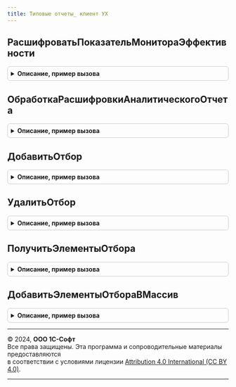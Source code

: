 ```yaml
---
title: Типовые отчеты_ клиент УХ
---
```



## РасшифроватьПоказательМонитораЭффективности
<details style="margin: 1em 0; padding: 0.5em; border: 1px solid #ccc; border-radius: 6px;">

<summary style="font-weight: bold; cursor: pointer;">Описание, пример вызова</summary>

```bsl
// ОБРАБОТКА РАСШИФРОВКИ ЭКЗЕМПЛЯРОВ ОТЧЕТОВ.
//

Функция РасшифроватьПоказательМонитораЭффективности(Знач Объект, Знач ВнешнийКонтекст, ДанныеРасшифровки = Неопределено) Экспорт
```

Пример вызова
```bsl
Результат = ТиповыеОтчеты_КлиентУХ.РасшифроватьПоказательМонитораЭффективности(Объект, ВнешнийКонтекст, ДанныеРасшифровки);
```
</details>

## ОбработкаРасшифровкиАналитическогоОтчета
<details style="margin: 1em 0; padding: 0.5em; border: 1px solid #ccc; border-radius: 6px;">

<summary style="font-weight: bold; cursor: pointer;">Описание, пример вызова</summary>

```bsl

Процедура ОбработкаРасшифровкиАналитическогоОтчета() Экспорт
```

Пример вызова
```bsl
ТиповыеОтчеты_КлиентУХ.ОбработкаРасшифровкиАналитическогоОтчета() 
```
</details>

## ДобавитьОтбор
<details style="margin: 1em 0; padding: 0.5em; border: 1px solid #ccc; border-radius: 6px;">

<summary style="font-weight: bold; cursor: pointer;">Описание, пример вызова</summary>

```bsl

////////////////////////////////////////////////////////////////////////////////
// ПРОЦЕДУРЫ РАБОТЫ С ОТБОРАМИ.
//

Функция ДобавитьОтбор(ЭлементСтруктуры, Знач Поле, Значение, ВидСравнения = Неопределено) Экспорт
```

Пример вызова
```bsl
Результат = ТиповыеОтчеты_КлиентУХ.ДобавитьОтбор(ЭлементСтруктуры, Поле, Значение, ВидСравнения);
```
</details>

## УдалитьОтбор
<details style="margin: 1em 0; padding: 0.5em; border: 1px solid #ccc; border-radius: 6px;">

<summary style="font-weight: bold; cursor: pointer;">Описание, пример вызова</summary>

```bsl


// Удаляет отбор из компоновщика настроек, если поле не указано, очищает отбор
Функция УдалитьОтбор(ЭлементСтруктуры, Знач Поле = Неопределено) Экспорт
```

Пример вызова
```bsl
Результат = ТиповыеОтчеты_КлиентУХ.УдалитьОтбор(ЭлементСтруктуры, Поле);
```
</details>

## ПолучитьЭлементыОтбора
<details style="margin: 1em 0; padding: 0.5em; border: 1px solid #ccc; border-radius: 6px;">

<summary style="font-weight: bold; cursor: pointer;">Описание, пример вызова</summary>

```bsl

// Возвращает массив элементов отбора или групп элементов отбора
Функция ПолучитьЭлементыОтбора(ЭлементСтруктуры, ТолькоГруппы = Ложь) Экспорт
```

Пример вызова
```bsl
Результат = ТиповыеОтчеты_КлиентУХ.ПолучитьЭлементыОтбора(ЭлементСтруктуры, ТолькоГруппы);
```
</details>

## ДобавитьЭлементыОтбораВМассив
<details style="margin: 1em 0; padding: 0.5em; border: 1px solid #ccc; border-radius: 6px;">

<summary style="font-weight: bold; cursor: pointer;">Описание, пример вызова</summary>

```bsl

Процедура ДобавитьЭлементыОтбораВМассив(Элементы, МассивПолей, ТолькоГруппы = Ложь) Экспорт
```

Пример вызова
```bsl
ТиповыеОтчеты_КлиентУХ.ДобавитьЭлементыОтбораВМассив(Элементы, МассивПолей, ТолькоГруппы);
```
</details>

---

© 2024, **ООО 1С-Софт**  
Все права защищены. Эта программа и сопроводительные материалы предоставляются  
в соответствии с условиями лицензии [Attribution 4.0 International (CC BY 4.0)](https://creativecommons.org/licenses/by/4.0/legalcode).

---
